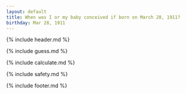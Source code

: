 ```yaml
---
layout: default
title: When was I or my baby conceived if born on March 28, 1911?
birthday: Mar 28, 1911
---
```


{% include header.md %}

{% include guess.md %}

{% include calculate.md %}

{% include safety.md %}

{% include footer.md %}



